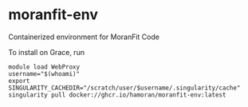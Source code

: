 # moranfit-env

Containerized environment for MoranFit Code

To install on Grace, run

```commandline
module load WebProxy
username="$(whoami)"
export SINGULARITY_CACHEDIR="/scratch/user/$username/.singularity/cache"
singularity pull docker://ghcr.io/hamoran/moranfit-env:latest
```
